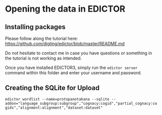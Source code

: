 # Opening the data in EDICTOR

## Installing packages

Please follow along the tutorial here: <https://github.com/digling/edictor/blob/master/README.md>

Do not hesitate to contact me in case you have questions or something in the tutorial is not working as intended.

Once you have installed EDICTOR3, simply run the `edictor server` command within this folder and enter your username and password.

## Creating the SQLite for Upload

`edictor wordlist --name=protopanotakana --sqlite --addon="language_subgroup:subgroup","cognacy:cogid","partial_cognacy:cogids","alignment:alignment","dataset:dataset"`
